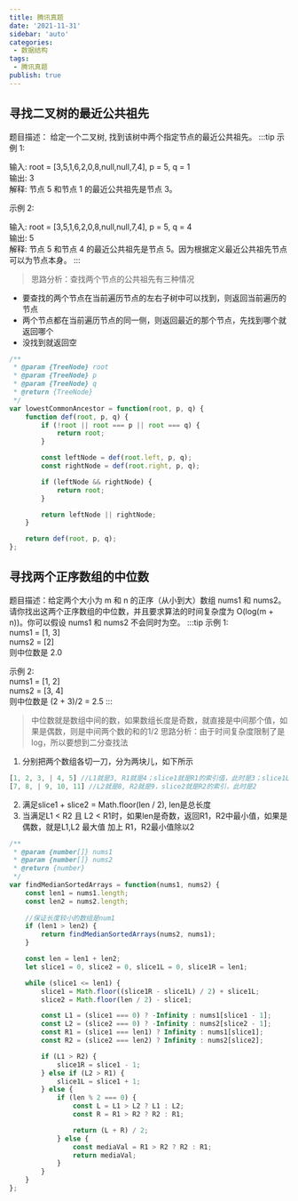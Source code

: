 ```yaml
---
title: 腾讯真题
date: '2021-11-31'
sidebar: 'auto'
categories:
 - 数据结构
tags:
 - 腾讯真题
publish: true
---
```


## 寻找二叉树的最近公共祖先
题目描述： 给定一个二叉树, 找到该树中两个指定节点的最近公共祖先。
:::tip
示例 1:

输入: root = [3,5,1,6,2,0,8,null,null,7,4], p = 5, q = 1  
输出: 3  
解释: 节点 5 和节点 1 的最近公共祖先是节点 3。  

示例 2:  

输入: root = [3,5,1,6,2,0,8,null,null,7,4], p = 5, q = 4  
输出: 5  
解释: 节点 5 和节点 4 的最近公共祖先是节点 5。因为根据定义最近公共祖先节点可以为节点本身。
:::

> 思路分析：查找两个节点的公共祖先有三种情况
- 要查找的两个节点在当前遍历节点的左右子树中可以找到，则返回当前遍历的节点
- 两个节点都在当前遍历节点的同一侧，则返回最近的那个节点，先找到哪个就返回哪个
- 没找到就返回空

```js
/**
 * @param {TreeNode} root
 * @param {TreeNode} p
 * @param {TreeNode} q
 * @return {TreeNode}
 */
var lowestCommonAncestor = function(root, p, q) {
    function def(root, p, q) {
        if (!root || root === p || root === q) {
            return root;
        }

        const leftNode = def(root.left, p, q);
        const rightNode = def(root.right, p, q);

        if (leftNode && rightNode) {
            return root;
        }

        return leftNode || rightNode;
    }

    return def(root, p, q);
};
```

## 寻找两个正序数组的中位数
题目描述：给定两个大小为 m 和 n 的正序（从小到大）数组 nums1 和 nums2。请你找出这两个正序数组的中位数，并且要求算法的时间复杂度为 O(log(m + n))。你可以假设 nums1 和 nums2 不会同时为空。
:::tip
示例 1:  
nums1 = [1, 3]  
nums2 = [2]  
则中位数是 2.0  

示例 2:  
nums1 = [1, 2]  
nums2 = [3, 4]  
则中位数是 (2 + 3)/2 = 2.5
:::

> 中位数就是数组中间的数，如果数组长度是奇数，就直接是中间那个值，如果是偶数，则是中间两个数的和的1/2
> 思路分析：由于时间复杂度限制了是log，所以要想到二分查找法
1. 分别把两个数组各切一刀，分为两块儿，如下所示
```js
[1, 2, 3, | 4, 5] //L1就是3, R1就是4；slice1就是R1的索引值，此时是3；slice1L是二分查找的的左侧值，slice1R是二分查找的右侧值
[7, 8, | 9, 10, 11] //L2就是8, R2就是9，slice2就是R2的索引，此时是2
```
2. 满足slice1 + slice2 = Math.floor(len / 2), len是总长度
3. 当满足L1 < R2 且 L2 < R1时，如果len是奇数，返回R1，R2中最小值，如果是偶数，就是L1,L2 最大值 加上 R1，R2最小值除以2

```js
/**
 * @param {number[]} nums1
 * @param {number[]} nums2
 * @return {number}
 */
var findMedianSortedArrays = function(nums1, nums2) {
    const len1 = nums1.length;
    const len2 = nums2.length;
	
	//保证长度较小的数组是num1
    if (len1 > len2) {
        return findMedianSortedArrays(nums2, nums1);
    }

    const len = len1 + len2;
    let slice1 = 0, slice2 = 0, slice1L = 0, slice1R = len1;

    while (slice1 <= len1) {
        slice1 = Math.floor((slice1R - slice1L) / 2) + slice1L;
        slice2 = Math.floor(len / 2) - slice1;

        const L1 = (slice1 === 0) ? -Infinity : nums1[slice1 - 1];
        const L2 = (slice2 === 0) ? -Infinity : nums2[slice2 - 1];
        const R1 = (slice1 === len1) ? Infinity : nums1[slice1];
        const R2 = (slice2 === len2) ? Infinity : nums2[slice2];

        if (L1 > R2) {
            slice1R = slice1 - 1;
        } else if (L2 > R1) {
            slice1L = slice1 + 1;
        } else {
            if (len % 2 === 0) {
                const L = L1 > L2 ? L1 : L2;
                const R = R1 > R2 ? R2 : R1;

                return (L + R) / 2;
            } else {
                const mediaVal = R1 > R2 ? R2 : R1;
                return mediaVal;
            }
        }
    }
};
```